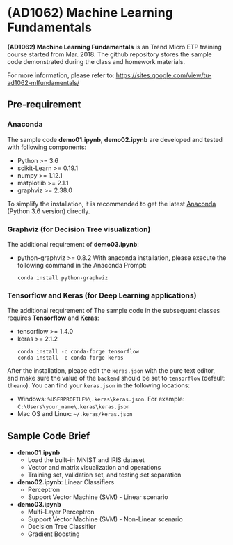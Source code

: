 # (AD1062) Machine Learning Fundamentals

**(AD1062) Machine Learning Fundamentals** is an Trend Micro ETP training course started from Mar. 2018. The github repository stores the sample code demonstrated during the class and homework materials.

For more information, please refer to: https://sites.google.com/view/tu-ad1062-mlfundamentals/

## Pre-requirement
### Anaconda
The sample code **demo01.ipynb**, **demo02.ipynb** are developed and tested with following components:
* Python >= 3.6
* scikit-Learn >= 0.19.1
* numpy >= 1.12.1
* matplotlib >= 2.1.1
* graphviz >= 2.38.0

To simplify the installation, it is recommended to get the latest [Anaconda](https://www.anaconda.com/download/) (Python 3.6 version) directly.

### Graphviz (for Decision Tree visualization)
The additional requirement of **demo03.ipynb**:
* python-graphviz >= 0.8.2
With anaconda installation, please execute the following command in the Anaconda Prompt:
    ```
    conda install python-graphviz
    ```

### Tensorflow and Keras (for Deep Learning applications)
The additional requirement of The sample code in the subsequent classes requires **Tensorflow** and **Keras**:
* tensorflow >= 1.4.0
* keras >= 2.1.2
    ```
    conda install -c conda-forge tensorflow
    conda install -c conda-forge keras
    ```
After the installation, please edit the `keras.json` with the pure text editor, and make sure the value of the `backend` should be set to `tensorflow` (default: `theano`). You can find your `keras.json` in the following locations:
* Windows: `%USERPROFILE%\.keras\keras.json`.
For example: `C:\Users\your_name\.keras\keras.json`
* Mac OS and Linux: `~/.keras/keras.json`

## Sample Code Brief
* **demo01.ipynb**
    * Load the built-in MNIST and IRIS dataset
    * Vector and matrix visualization and operations
    * Training set, validation set, and testing set separation
* **demo02.ipynb**: Linear Classifiers
    * Perceptron
    * Support Vector Machine (SVM) - Linear scenario
* **demo03.ipynb**
    * Multi-Layer Perceptron
    * Support Vector Machine (SVM) - Non-Linear scenario
    * Decision Tree Classifier
    * Gradient Boosting

